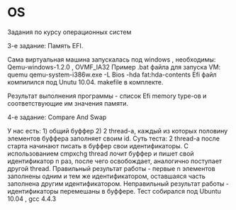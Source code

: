 OS
==

Задания по курсу операционных систем

3-е задание: Память EFI.

Сама виртуальная машина запускалась под windows , необходимы: Qemu-windows-1.2.0 , OVMF_IA32
Пример .bat файла для запуска VM:
	quemu qemu-system-i386w.exe -L Bios -hda fat:hda-contents
Efi файл компилился под Unutu 10.04. makefile в комплекте.

Результат выполнения программы - список Efi memory type-ов и соответствующие им значения памяти.

4-е задание: Compare And Swap

У нас есть:
	1) общий буффер
	2) 2 thread-a, каждый из которых половину элементов буффера заполняет своим id.
Суть теста:
	2 thread-a после старта начинают писать в буффер свои идентификаторы.
	С использованием cmpxchg thread лочит буффер и пишет свой идентификатор n раз, после чего освобождает, аналогично поступает другой thread.
	Правильный результат работы - первые n элементов заполнены одним и тем же идентификатором, оставшаяся часть заполнена другим идентификатором.
	Неправильный результат работы - идентификаторы перемешаны в буффере.
Тест собирался под Ubuntu 10.04 , gcc 4.4.3
	

